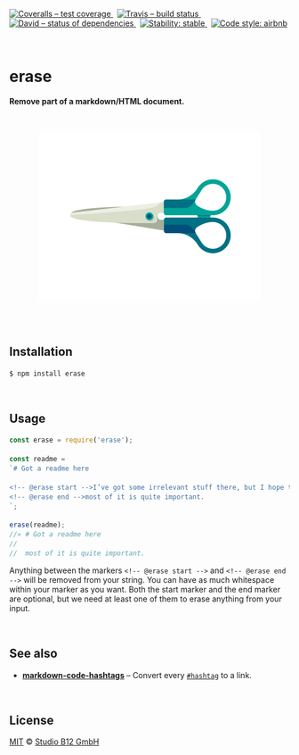 [![Coveralls – test coverage
](https://img.shields.io/coveralls/studio-b12/erase.svg?style=flat-square)
](https://coveralls.io/r/studio-b12/erase)
 [![Travis – build status
](https://img.shields.io/travis/studio-b12/erase/master.svg?style=flat-square)
](https://travis-ci.org/studio-b12/erase)
 [![David – status of dependencies
](https://img.shields.io/david/studio-b12/erase.svg?style=flat-square)
](https://david-dm.org/studio-b12/erase)
 [![Stability: stable
](https://img.shields.io/badge/stability-stable-brightgreen.svg?style=flat-square)
](https://nodejs.org/api/documentation.html#documentation_stability_index)
 [![Code style: airbnb
](https://img.shields.io/badge/code%20style-airbnb-777777.svg?style=flat-square)
](https://github.com/airbnb/javascript)




<div                                                         id="/">&nbsp;</div>

erase
=====

**Remove part of a markdown/HTML document.**




<p align="center"><a
  title="Graphic by the great Justin Mezzell"
  href="http://justinmezzell.tumblr.com/post/95370140878"
  >
  <br/>
  <br/>
  <img
    src="Readme/Scissors.gif"
    width="400"
    height="300"
  />
  <br/>
  <br/>
</a></p>




<div                                             id="/installation">&nbsp;</div>

Installation
------------

```sh
$ npm install erase
```




<div                                                    id="/usage">&nbsp;</div>

Usage
-----

```js
const erase = require('erase');

const readme =
`# Got a readme here

<!-- @erase start -->I’ve got some irrelevant stuff there, but I hope that
<!-- @erase end -->most of it is quite important.
`;

erase(readme);
//» # Got a readme here
//
//  most of it is quite important.
```

Anything between the markers `<!-- @erase start -->` and `<!-- @erase end -->` will be removed from your string. You can have as much whitespace within your marker as you want. Both the start marker and the end marker are optional, but we need at least one of them to erase anything from your input.




<div                                                 id="/see-also">&nbsp;</div>

See also
--------

* **[markdown-code-hashtags](http://npm.im/markdown-code-hashtags)** – Convert every [`#hashtag`](http://npm.im/markdown-code-hashtags) to a link.




<div                                                  id="/license">&nbsp;</div>

License
-------

[MIT][] © [Studio B12 GmbH][]

[MIT]:              ./License.md
[Studio B12 GmbH]:  http://studio-b12.de
